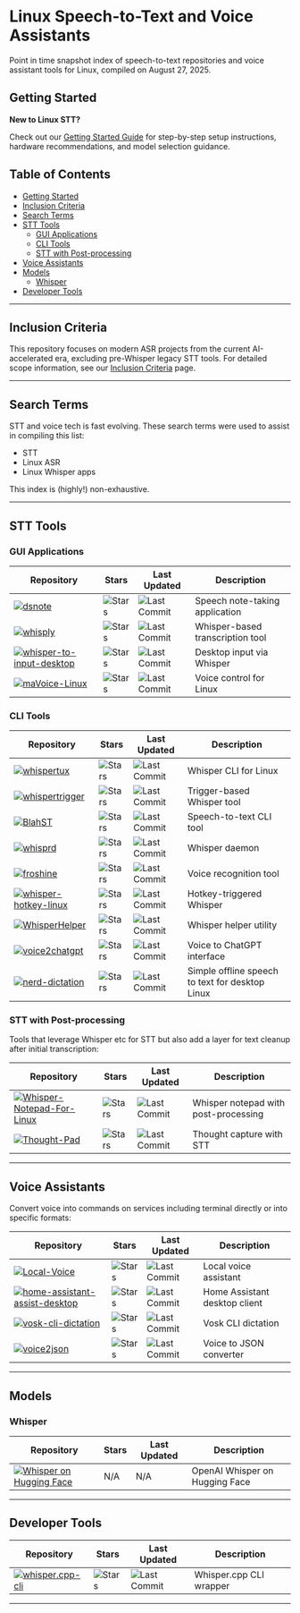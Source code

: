 # Linux Speech-to-Text and Voice Assistants

Point in time snapshot index of speech-to-text repositories and voice assistant tools for Linux, compiled on August 27, 2025.

## Getting Started

**New to Linux STT?** 

Check out our [Getting Started Guide](starting-points.md) for step-by-step setup instructions, hardware recommendations, and model selection guidance.

## Table of Contents

- [Getting Started](#getting-started)
- [Inclusion Criteria](#inclusion-criteria)
- [Search Terms](#search-terms)
- [STT Tools](#stt-tools)
  - [GUI Applications](#gui-applications)
  - [CLI Tools](#cli-tools)
  - [STT with Post-processing](#stt-with-post-processing)
- [Voice Assistants](#voice-assistants)
- [Models](#models)
  - [Whisper](#whisper)
- [Developer Tools](#developer-tools)

---

## Inclusion Criteria

This repository focuses on modern ASR projects from the current AI-accelerated era, excluding pre-Whisper legacy STT tools. For detailed scope information, see our [Inclusion Criteria](inclusion-criteria.md) page.

---

## Search Terms

STT and voice tech is fast evolving. These search terms were used to assist in compiling this list:

- STT
- Linux ASR  
- Linux Whisper apps

This index is (highly!) non-exhaustive. 

---

## STT Tools

### GUI Applications

| Repository | Stars | Last Updated | Description |
|------------|-------|--------------|-------------|
| [![dsnote](https://img.shields.io/github/stars/mkiol/dsnote?style=flat-square)](https://github.com/mkiol/dsnote) | ![Stars](https://img.shields.io/github/stars/mkiol/dsnote?style=flat-square) | ![Last Commit](https://img.shields.io/github/last-commit/mkiol/dsnote?style=flat-square) | Speech note-taking application |
| [![whisply](https://img.shields.io/github/stars/tsmdt/whisply?style=flat-square)](https://github.com/tsmdt/whisply) | ![Stars](https://img.shields.io/github/stars/tsmdt/whisply?style=flat-square) | ![Last Commit](https://img.shields.io/github/last-commit/tsmdt/whisply?style=flat-square) | Whisper-based transcription tool |
| [![whisper-to-input-desktop](https://img.shields.io/github/stars/Rosbifbr/whisper-to-input-desktop?style=flat-square)](https://github.com/Rosbifbr/whisper-to-input-desktop) | ![Stars](https://img.shields.io/github/stars/Rosbifbr/whisper-to-input-desktop?style=flat-square) | ![Last Commit](https://img.shields.io/github/last-commit/Rosbifbr/whisper-to-input-desktop?style=flat-square) | Desktop input via Whisper |
| [![maVoice-Linux](https://img.shields.io/github/stars/lliWcWill/maVoice-Linux?style=flat-square)](https://github.com/lliWcWill/maVoice-Linux) | ![Stars](https://img.shields.io/github/stars/lliWcWill/maVoice-Linux?style=flat-square) | ![Last Commit](https://img.shields.io/github/last-commit/lliWcWill/maVoice-Linux?style=flat-square) | Voice control for Linux |

### CLI Tools

| Repository | Stars | Last Updated | Description |
|------------|-------|--------------|-------------|
| [![whispertux](https://img.shields.io/github/stars/cjams/whispertux?style=flat-square)](https://github.com/cjams/whispertux) | ![Stars](https://img.shields.io/github/stars/cjams/whispertux?style=flat-square) | ![Last Commit](https://img.shields.io/github/last-commit/cjams/whispertux?style=flat-square) | Whisper CLI for Linux |
| [![whispertrigger](https://img.shields.io/github/stars/RetroTrigger/whispertrigger?style=flat-square)](https://github.com/RetroTrigger/whispertrigger) | ![Stars](https://img.shields.io/github/stars/RetroTrigger/whispertrigger?style=flat-square) | ![Last Commit](https://img.shields.io/github/last-commit/RetroTrigger/whispertrigger?style=flat-square) | Trigger-based Whisper tool |
| [![BlahST](https://img.shields.io/github/stars/QuantiusBenignus/BlahST?style=flat-square)](https://github.com/QuantiusBenignus/BlahST) | ![Stars](https://img.shields.io/github/stars/QuantiusBenignus/BlahST?style=flat-square) | ![Last Commit](https://img.shields.io/github/last-commit/QuantiusBenignus/BlahST?style=flat-square) | Speech-to-text CLI tool |
| [![whisprd](https://img.shields.io/github/stars/AgenticToaster/whisprd?style=flat-square)](https://github.com/AgenticToaster/whisprd) | ![Stars](https://img.shields.io/github/stars/AgenticToaster/whisprd?style=flat-square) | ![Last Commit](https://img.shields.io/github/last-commit/AgenticToaster/whisprd?style=flat-square) | Whisper daemon |
| [![froshine](https://img.shields.io/github/stars/AdrianScott/froshine?style=flat-square)](https://github.com/AdrianScott/froshine) | ![Stars](https://img.shields.io/github/stars/AdrianScott/froshine?style=flat-square) | ![Last Commit](https://img.shields.io/github/last-commit/AdrianScott/froshine?style=flat-square) | Voice recognition tool |
| [![whisper-hotkey-linux](https://img.shields.io/github/stars/atkvishnu/whisper-hotkey-linux?style=flat-square)](https://github.com/atkvishnu/whisper-hotkey-linux) | ![Stars](https://img.shields.io/github/stars/atkvishnu/whisper-hotkey-linux?style=flat-square) | ![Last Commit](https://img.shields.io/github/last-commit/atkvishnu/whisper-hotkey-linux?style=flat-square) | Hotkey-triggered Whisper |
| [![WhisperHelper](https://img.shields.io/github/stars/nacmonad/WhisperHelper?style=flat-square)](https://github.com/nacmonad/WhisperHelper) | ![Stars](https://img.shields.io/github/stars/nacmonad/WhisperHelper?style=flat-square) | ![Last Commit](https://img.shields.io/github/last-commit/nacmonad/WhisperHelper?style=flat-square) | Whisper helper utility |
| [![voice2chatgpt](https://img.shields.io/github/stars/RemiFabre/voice2chatgpt?style=flat-square)](https://github.com/RemiFabre/voice2chatgpt) | ![Stars](https://img.shields.io/github/stars/RemiFabre/voice2chatgpt?style=flat-square) | ![Last Commit](https://img.shields.io/github/last-commit/RemiFabre/voice2chatgpt?style=flat-square) | Voice to ChatGPT interface |
| [![nerd-dictation](https://img.shields.io/github/stars/ideasman42/nerd-dictation?style=flat-square)](https://github.com/ideasman42/nerd-dictation) | ![Stars](https://img.shields.io/github/stars/ideasman42/nerd-dictation?style=flat-square) | ![Last Commit](https://img.shields.io/github/last-commit/ideasman42/nerd-dictation?style=flat-square) | Simple offline speech to text for desktop Linux |

### STT with Post-processing

Tools that leverage Whisper etc for STT but also add a layer for text cleanup after initial transcription:

| Repository | Stars | Last Updated | Description |
|------------|-------|--------------|-------------|
| [![Whisper-Notepad-For-Linux](https://img.shields.io/github/stars/danielrosehill/Whisper-Notepad-For-Linux?style=flat-square)](https://github.com/danielrosehill/Whisper-Notepad-For-Linux) | ![Stars](https://img.shields.io/github/stars/danielrosehill/Whisper-Notepad-For-Linux?style=flat-square) | ![Last Commit](https://img.shields.io/github/last-commit/danielrosehill/Whisper-Notepad-For-Linux?style=flat-square) | Whisper notepad with post-processing |
| [![Thought-Pad](https://img.shields.io/github/stars/danielrosehill/Thought-Pad?style=flat-square)](https://github.com/danielrosehill/Thought-Pad) | ![Stars](https://img.shields.io/github/stars/danielrosehill/Thought-Pad?style=flat-square) | ![Last Commit](https://img.shields.io/github/last-commit/danielrosehill/Thought-Pad?style=flat-square) | Thought capture with STT |

---

## Voice Assistants

Convert voice into commands on services including terminal directly or into specific formats:

| Repository | Stars | Last Updated | Description |
|------------|-------|--------------|-------------|
| [![Local-Voice](https://img.shields.io/github/stars/shashank2122/Local-Voice?style=flat-square)](https://github.com/shashank2122/Local-Voice) | ![Stars](https://img.shields.io/github/stars/shashank2122/Local-Voice?style=flat-square) | ![Last Commit](https://img.shields.io/github/last-commit/shashank2122/Local-Voice?style=flat-square) | Local voice assistant |
| [![home-assistant-assist-desktop](https://img.shields.io/github/stars/timmo001/home-assistant-assist-desktop?style=flat-square)](https://github.com/timmo001/home-assistant-assist-desktop) | ![Stars](https://img.shields.io/github/stars/timmo001/home-assistant-assist-desktop?style=flat-square) | ![Last Commit](https://img.shields.io/github/last-commit/timmo001/home-assistant-assist-desktop?style=flat-square) | Home Assistant desktop client |
| [![vosk-cli-dictation](https://img.shields.io/github/stars/RonanDavalan/vosk-cli-dictation?style=flat-square)](https://github.com/RonanDavalan/vosk-cli-dictation) | ![Stars](https://img.shields.io/github/stars/RonanDavalan/vosk-cli-dictation?style=flat-square) | ![Last Commit](https://img.shields.io/github/last-commit/RonanDavalan/vosk-cli-dictation?style=flat-square) | Vosk CLI dictation |
| [![voice2json](https://img.shields.io/github/stars/synesthesiam/voice2json?style=flat-square)](https://github.com/synesthesiam/voice2json) | ![Stars](https://img.shields.io/github/stars/synesthesiam/voice2json?style=flat-square) | ![Last Commit](https://img.shields.io/github/last-commit/synesthesiam/voice2json?style=flat-square) | Voice to JSON converter |

---

## Models

### Whisper

| Repository | Stars | Last Updated | Description |
|------------|-------|--------------|-------------|
| [![Whisper on Hugging Face](https://img.shields.io/badge/Hugging%20Face-Whisper-orange?style=flat-square)](https://huggingface.co/spaces/openai/whisper) | N/A | N/A | OpenAI Whisper on Hugging Face |

---

## Developer Tools

| Repository | Stars | Last Updated | Description |
|------------|-------|--------------|-------------|
| [![whisper.cpp-cli](https://img.shields.io/github/stars/charliermarsh/whisper.cpp-cli?style=flat-square)](https://github.com/charliermarsh/whisper.cpp-cli) | ![Stars](https://img.shields.io/github/stars/charliermarsh/whisper.cpp-cli?style=flat-square) | ![Last Commit](https://img.shields.io/github/last-commit/charliermarsh/whisper.cpp-cli?style=flat-square) | Whisper.cpp CLI wrapper |

---

